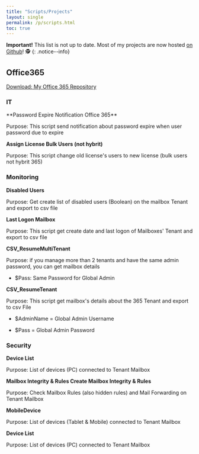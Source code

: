 ```yaml
---
title: "Scripts/Projects"
layout: single
permalink: /p/scripts.html
toc: true
---
```


**Important!** This list is not up to date. Most of my projects are now hosted [on Github](https://github.com/diegomessiah?tab=repositories)! 🕵
{: .notice--info}

<h2>Office365</h2>
<u>Download:</u><a href="https://github.com/diegomessiah/Office_365" target="_blank"> My Office 365 Repository</a>
<h3>IT</h3>
**Password Expire Notification Office 365**

Purpose:  This script send notification about password expire when user password due to expire

**Assign License Bulk Users (not hybrit)**

Purpose:  This script change old license's users to new license (bulk users not hybrit 365)

<h3>Monitoring</h3>

**Disabled Users**

Purpose:  Get create list of disabled users (Boolean) on the mailbox Tenant and export to csv file

**Last Logon Mailbox**

Purpose:  This script get create date and last logon of Mailboxes' Tenant and export to csv file

**CSV_ResumeMultiTenant**

Purpose:  if you manage more than 2 tenants and have the same admin password, you can get mailbox details

- $Pass: Same Password for Global Admin

**CSV_ResumeTenant**

Purpose:  This script get mailbox's details about the 365 Tenant and export to csv File

- $AdminName = Global Admin Username

- $Pass = Global Admin Password

<h3>Security</h3>

**Device List** 

Purpose: List of devices (PC) connected to Tenant Mailbox

**Mailbox Integrity & Rules	Create Mailbox Integrity & Rules**

Purpose: Check Mailbox Rules (also hidden rules) and Mail Forwarding on Tenant Mailbox

**MobileDevice**

Purpose: List of devices (Tablet & Mobile) connected to Tenant Mailbox

**Device List** 

Purpose: List of devices (PC) connected to Tenant Mailbox
